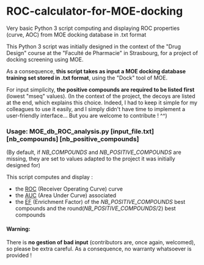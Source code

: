 # ROC-calculator-for-MOE-docking
Very basic Python 3 script computing and displaying ROC properties (curve, AOC) from MOE docking database in .txt format

This Python 3 script was initially designed in the context of the "Drug Design" course at the "Faculté de Pharmacie" in Strasbourg, for a project of docking screening using MOE.

As a consequence, **this script takes as input a MOE docking database training set stored in .txt format**, using the "Dock" tool of MOE.

For input simplicity, **the positive compounds are required to be listed first** (lowest "mseq" values).
(In the context of the project, the decoys are listed at the end, which explains this choice. Indeed, I had to keep it simple for my colleagues to use it easily, and I simply didn't have time to implement a user-friendly interface... But you are welcome to contribute ! ^^)

### Usage: MOE_db_ROC_analysis.py \[input_file.txt\] \[nb_compounds\] \[nb_positive_compounds\]
(By default, if *NB_COMPOUNDS* and *NB_POSITIVE_COMPOUNDS* are missing, they are set to values adapted to the project it was initially designed for)

This script computes and display : 
- the [ROC](https://en.wikipedia.org/wiki/Receiver_operating_characteristic) (Receiver Operating Curve) curve
- the [AUC](https://en.wikipedia.org/wiki/Receiver_operating_characteristic#Area_under_the_curve) (Area Under Curve) associated
- the [EF](https://dx.doi.org/10.1021%2Fjm0608356) (Enrichment Factor) of the *NB_POSITIVE_COMPOUNDS* best compounds and the round(*NB_POSITIVE_COMPOUNDS*/2) best compounds

#### Warning:
There is **no gestion of bad input** (contributors are, once again, welcomed), so please be extra careful. As a consequence, no warranty whatsoever is provided !
